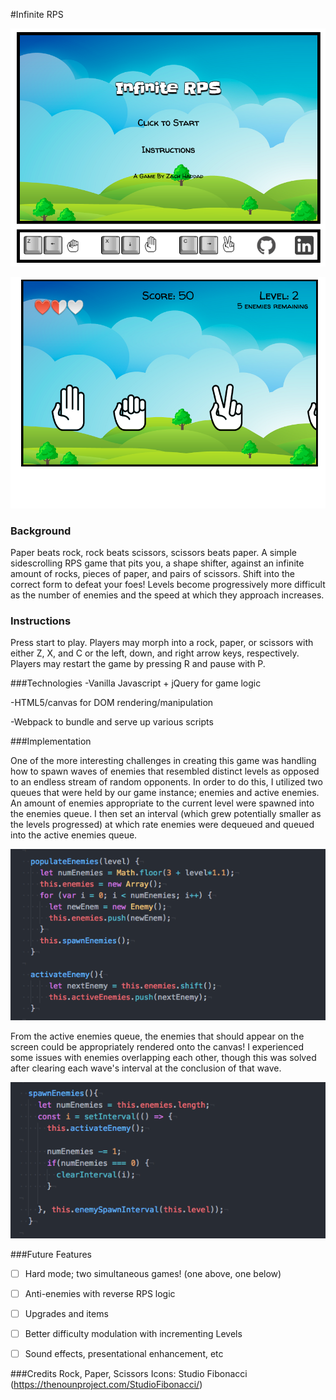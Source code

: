 #Infinite RPS

[](https://zach-haddad.github.io/InfiniteRPS/ "Live")

![title](/assets/screenshots/title.png)

![action](/assets/screenshots/action.png)

### Background
Paper beats rock, rock beats scissors, scissors beats paper.  A simple sidescrolling RPS game that pits you, a shape shifter, against an infinite amount of rocks, pieces of paper, and pairs of scissors.  Shift into the correct form to defeat your foes!  Levels become progressively more difficult as the number of enemies and the speed at which they approach increases.

### Instructions
Press start to play.  Players may morph into a rock, paper, or scissors with either Z, X, and C or the left, down, and right arrow keys, respectively.  Players may restart the game by pressing R and pause with P.

###Technologies
-Vanilla Javascript + jQuery for game logic

-HTML5/canvas for DOM rendering/manipulation

-Webpack to bundle and serve up various scripts

###Implementation

One of the more interesting challenges in creating this game was handling how to spawn waves of enemies that resembled distinct levels as opposed to an endless stream of random opponents.  In order to do this, I utilized two queues that were held by our game instance; enemies and active enemies.  An amount of enemies appropriate to the current level were spawned into the enemies queue.  I then set an interval (which grew potentially smaller as the levels progressed) at which rate enemies were dequeued and queued into the active enemies queue.

![spawn1](/assets/screenshots/spawn1.png)

From the active enemies queue, the enemies that should appear on the screen could be appropriately rendered onto the canvas!  I experienced some issues with enemies overlapping each other, though this was solved after clearing each wave's interval at the conclusion of that wave.

![spawn2](/assets/screenshots/spawn2.png)


###Future Features
- [ ] Hard mode; two simultaneous games! (one above, one below)
- [ ] Anti-enemies with reverse RPS logic
- [ ] Upgrades and items
- [ ] Better difficulty modulation with incrementing Levels
- [ ] Sound effects, presentational enhancement, etc


###Credits
Rock, Paper, Scissors Icons: Studio Fibonacci (https://thenounproject.com/StudioFibonacci/)
